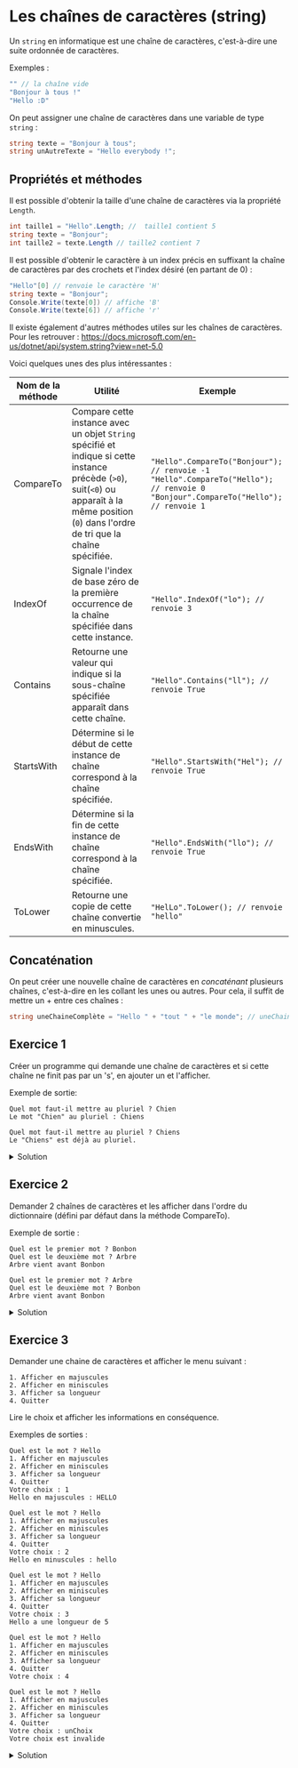 # Les chaînes de caractères (string)

Un ```string``` en informatique est une chaîne de caractères, c'est-à-dire une suite ordonnée de caractères.

Exemples :
```csharp
"" // la chaîne vide
"Bonjour à tous !"
"Hello :D"
```

On peut assigner une chaîne de caractères dans une variable de type ```string``` :

```csharp
string texte = "Bonjour à tous";
string unAutreTexte = "Hello everybody !";
```

## Propriétés et méthodes

Il est possible d'obtenir la taille d'une chaîne de caractères via la propriété ```Length```.

```csharp
int taille1 = "Hello".Length; //  taille1 contient 5
string texte = "Bonjour";
int taille2 = texte.Length // taille2 contient 7
```

Il est possible d'obtenir le caractère à un index précis en suffixant la chaîne de caractères par des crochets et l'index désiré (en partant de 0) :

```csharp
"Hello"[0] // renvoie le caractère 'H'
string texte = "Bonjour";
Console.Write(texte[0]) // affiche 'B'
Console.Write(texte[6]) // affiche 'r'
```

Il existe également d'autres méthodes utiles sur les chaînes de caractères. Pour les retrouver : https://docs.microsoft.com/en-us/dotnet/api/system.string?view=net-5.0

Voici quelques unes des plus intéressantes :

| Nom de la méthode | Utilité | Exemple |
| - | - | - |
| CompareTo | Compare cette instance avec un objet ```String``` spécifié et indique si cette instance précède (```>0```), suit(```<0```) ou apparaît à la même position (```0```) dans l'ordre de tri que la chaîne spécifiée. | ```"Hello".CompareTo("Bonjour"); // renvoie -1``` <br> ```"Hello".CompareTo("Hello"); // renvoie 0``` <br> ```"Bonjour".CompareTo("Hello"); // renvoie 1``` |
| IndexOf | Signale l'index de base zéro de la première occurrence de la chaîne spécifiée dans cette instance. | ```"Hello".IndexOf("lo"); // renvoie 3```|
| Contains | Retourne une valeur qui indique si la sous-chaîne spécifiée apparaît dans cette chaîne. | ```"Hello".Contains("ll"); // renvoie True``` |
| StartsWith | Détermine si le début de cette instance de chaîne correspond à la chaîne spécifiée. | ```"Hello".StartsWith("Hel"); // renvoie True``` |
| EndsWith | Détermine si la fin de cette instance de chaîne correspond à la chaîne spécifiée. | ```"Hello".EndsWith("llo"); // renvoie True``` |
| ToLower| Retourne une copie de cette chaîne convertie en minuscules. | ```"HelLo".ToLower(); // renvoie "hello"``` |
## Concaténation

On peut créer une nouvelle chaîne de caractères en *concaténant* plusieurs chaînes, c'est-à-dire en les collant les unes ou autres. Pour cela, il suffit de mettre un + entre ces chaînes :

```csharp
string uneChaineComplète = "Hello " + "tout " + "le monde"; // uneChaineComplète contient "Hello tout le monde"
```


## Exercice 1

Créer un programme qui demande une chaîne de caractères et si cette chaîne ne finit pas par un 's', en ajouter un et l'afficher.

Exemple de sortie:
```
Quel mot faut-il mettre au pluriel ? Chien
Le mot "Chien" au pluriel : Chiens
```
```
Quel mot faut-il mettre au pluriel ? Chiens
Le "Chiens" est déjà au pluriel. 
```

<details>
	<summary>Solution</summary>

```csharp
using System;
					
public class Program
{
	public static void Main()
	{
		// affichage de la question
		Console.Write("Quel mot faut-il mettre au pluriel ?");

		// lecture et assignation du mot de l'utilisateur
		string mot = Console.ReadLine();
		
		// si la dernière lettre est un 's'...
		if (mot[mot.Length - 1] == 's') {
			// ... alors on affiche que c'est déjà au pluriel
			Console.WriteLine("Le \"{0}\" est déjà au pluriel.", mot); 
		} else {
			// ... sinon on affiche le mot au pluriel
			Console.WriteLine("Le mot \"{0}\" au pluriel : {1}", mot, mot + "s");
		}
	}
}
```

Une autre possibilité est d'utiliser la méthode ```EndsWith``` au lieu de ```mot[mot.Length - 1]``` :

```csharp
using System;
					
public class Program
{
	public static void Main()
	{
		// affichage de la question
		Console.Write("Quel mot faut-il mettre au pluriel ?");

		// lecture et assignation du mot de l'utilisateur
		string mot = Console.ReadLine();
		
		// si la dernière lettre est un 's'...
		if (mot.EndsWith("s")) {
			// ... alors on affiche que c'est déjà au pluriel
			Console.WriteLine("Le \"{0}\" est déjà au pluriel.", mot); 
		} else {
			// ... sinon on affiche le mot au pluriel
			Console.WriteLine("Le mot \"{0}\" au pluriel : {1}", mot, mot + "s");
		}
	}
}
```
</details>



## Exercice 2

Demander 2 chaînes de caractères et les afficher dans l'ordre du dictionnaire (défini par défaut dans la méthode CompareTo).

Exemple de sortie :

```
Quel est le premier mot ? Bonbon
Quel est le deuxième mot ? Arbre
Arbre vient avant Bonbon
```
```
Quel est le premier mot ? Arbre
Quel est le deuxième mot ? Bonbon
Arbre vient avant Bonbon
```

<details>
	<summary>Solution</summary>

```csharp
using System;
					
public class Program
{
	public static void Main()
	{
		// affichage de la question
		Console.Write("Quel est le premier mot ?");

		// lecture et assignation du premier mot de l'utilisateur
		string mot1 = Console.ReadLine();

		// affichage de la question
		Console.Write("Quel est le deuxième mot ?");

		// lecture et assignation du deuxième mot de l'utilisateur
		string mot2 = Console.ReadLine();
		
		// on compare les deux mots... 
		if (mot1.CompareTo(mot2) < 0) {
			// ... et si le résultat est < 0, alors mot1 est avant mot2
			Console.WriteLine(mot1 + " vient avant " + mot2);
		} else {
			// ... sinon c'est l'inverse
			Console.WriteLine(mot2 + " vient avant " + mot1);
		}		
	}
}
```
</details>

## Exercice 3

Demander une chaine de caractères et afficher le menu suivant :

```
1. Afficher en majuscules
2. Afficher en miniscules
3. Afficher sa longueur
4. Quitter
```

Lire le choix et afficher les informations en conséquence.

Exemples de sorties :

```
Quel est le mot ? Hello
1. Afficher en majuscules
2. Afficher en miniscules
3. Afficher sa longueur
4. Quitter
Votre choix : 1
Hello en majuscules : HELLO
```
```
Quel est le mot ? Hello
1. Afficher en majuscules
2. Afficher en miniscules
3. Afficher sa longueur
4. Quitter
Votre choix : 2
Hello en minuscules : hello
```
```
Quel est le mot ? Hello
1. Afficher en majuscules
2. Afficher en miniscules
3. Afficher sa longueur
4. Quitter
Votre choix : 3
Hello a une longueur de 5
```
```
Quel est le mot ? Hello
1. Afficher en majuscules
2. Afficher en miniscules
3. Afficher sa longueur
4. Quitter
Votre choix : 4
```
```
Quel est le mot ? Hello
1. Afficher en majuscules
2. Afficher en miniscules
3. Afficher sa longueur
4. Quitter
Votre choix : unChoix
Votre choix est invalide
```


<details>
	<summary>Solution</summary>

```csharp
using System;
					
public class Program
{
	public static void Main()
	{
		// affichage de la question
		Console.Write("Quel est le mot ? ");

		// lecture et assignation du mot de l'utilisateur
		string mot = Console.ReadLine();

		// afficahe du menu
		Console.WriteLine("1. Afficher en majuscules");
		Console.WriteLine("2. Afficher en miniscules");
		Console.WriteLine("3. Afficher sa longueur");
		Console.WriteLine("4. Quitter");
		Console.Write("Votre choix : ");
		
		// on lit le choix de l'utilisateur
		int choix;
		int.TryParse(Console.ReadLine(), out choix);
		
		if (choix == 1) {
			Console.WriteLine("{0} en majuscules : {1}", mot, mot.ToUpper());			
		} else if (choix == 2) {
			Console.WriteLine("{0} en minuscules : {1}", mot, mot.ToLower());			
		} else if (choix == 3) {
			Console.WriteLine("{0} a une longueur de {1}", mot, mot.Length);
		} else if (choix == 4) {
			// ne rien faire
		} else {
			Console.WriteLine("Votre choix est invalide");
		}
	}
}
```
</details>
